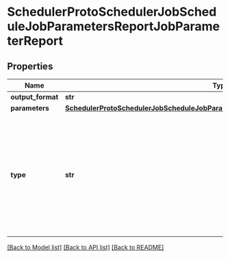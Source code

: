 # SchedulerProtoSchedulerJobScheduleJobParametersReportJobParameterReport

## Properties
Name | Type | Description | Notes
------------ | ------------- | ------------- | -------------
**output_format** | **str** | Specifies the output format of the report. | [optional] 
**parameters** | [**SchedulerProtoSchedulerJobScheduleJobParametersReportJobParameterReportParameters**](SchedulerProtoSchedulerJobScheduleJobParametersReportJobParameterReportParameters.md) |  | [optional] 
**type** | **str** | Specifies the report type. The enum which has all the various report types. kAvailableLocalSnapshotsReport, kBackupSummarySReport, kFailedObjectsReport, kProtectionDetailsPerObjectReport, kProtectionJobsInventoryAndScheduleReport, kProtectionSummaryByObjectTypeReport, kSourceGrowthAndVarianceReport, kStorageConsumedByBackupReport, kStorageConsumedByFileCategoriesReport, kStorageConsumedByServersReport, kStorageConsumedByViewBoxReport, kDataTransferredToExternalTargetsReports, | [optional] 

[[Back to Model list]](../README.md#documentation-for-models) [[Back to API list]](../README.md#documentation-for-api-endpoints) [[Back to README]](../README.md)


